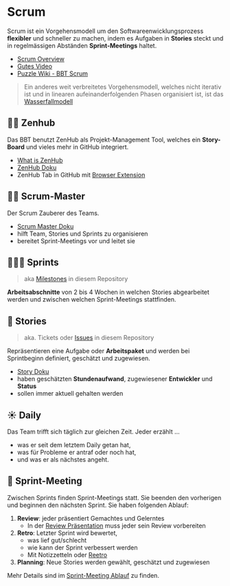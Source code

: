 # Scrum
Scrum ist ein Vorgehensmodell um den Softwareenwicklungsprozess **flexibler** und schneller zu machen, indem es Aufgaben in **Stories** steckt und in regelmässigen Abständen **Sprint-Meetings** haltet.

- [Scrum Overview](https://www.mountaingoatsoftware.com/agile/scrum/resources/overview)
- [Gutes Video](https://www.youtube.com/watch?v=4rBz9in_PsI)
- [Puzzle Wiki - BBT Scrum](https://wiki.puzzle.ch/Puzzle/BbtScrum)

> Ein anderes weit verbreitetes Vorgehensmodell, welches nicht iterativ ist und in linearen aufeinanderfolgenden Phasen organisiert ist, ist das [Wasserfallmodell](https://de.wikipedia.org/wiki/Wasserfallmodell#:~:text=Ein%20Wasserfallmodell%20ist%20ein%20lineares,aufeinander%20folgenden%20Projektphasen%20organisiert%20ist.)

## 🧘🏾 Zenhub

Das BBT benutzt ZenHub als Projekt-Management Tool, welches ein **Story-Board** und vieles mehr in GitHub integriert.

- [What is ZenHub](https://help.zenhub.com/support/solutions/articles/43000010778-what-is-zenhub-an-intro-to-zenhub-in-github)
- [ZenHub Doku](zenhub.md)
- ZenHub Tab in GitHub mit [Browser Extension](https://www.zenhub.com/extension)

## 🧙‍♂️ Scrum-Master
Der Scrum Zauberer des Teams.
- [Scrum Master Doku](scrum_master.md)
- hilft Team, Stories und Sprints zu organisieren
- bereitet Sprint-Meetings vor und leitet sie

## 🏃🏽‍♂️ Sprints
> aka [Milestones](https://github.com/puzzle-bbt/bbt/milestones) in diesem Repository

**Arbeitsabschnitte** von 2 bis 4 Wochen in welchen Stories abgearbeitet werden und zwischen welchen Sprint-Meetings stattfinden.


## 🎫 Stories 
> aka. Tickets oder [Issues](https://github.com/puzzle-bbt/bbt/issues) in diesem Repository

Repräsentieren eine Aufgabe oder **Arbeitspaket** und werden bei Sprintbeginn definiert, geschätzt und zugewiesen.
* [Story Doku](story.md)
* haben geschätzten **Stundenaufwand**, zugewiesener **Entwickler** und **Status**
* sollen immer aktuell gehalten werden

## ☀️ Daily

Das Team trifft sich täglich zur gleichen Zeit. Jeder erzählt ...
- was er seit dem letztem Daily getan hat,
- was für Probleme er antraf oder noch hat,
- und was er als nächstes angeht.

## 🤝 Sprint-Meeting

Zwischen Sprints finden Sprint-Meetings statt. Sie beenden den vorherigen und beginnen den nächsten Sprint. 
Sie haben folgenden Ablauf:

1. **Review**: jeder präsentiert Gemachtes und Gelerntes
    - In der [Review Präsentation](review_presentation.md) muss jeder sein Review vorbereiten
2. **Retro**: Letzter Sprint wird bewertet,
    - was lief gut/schlecht
    - wie kann der Sprint verbessert werden
    - Mit Notizzetteln oder [Reetro](https://www.reetro.app/)
3. **Planning**: Neue Stories werden gewählt, geschätzt und zugewiesen

Mehr Details sind im [Sprint-Meeting Ablauf](sprint_meeting_ablauf.md) zu finden.
